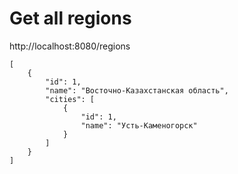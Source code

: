 # Get all regions
http://localhost:8080/regions
```
[
    {
        "id": 1,
        "name": "Восточно-Казахстанская область",
        "cities": [
            {
                "id": 1,
                "name": "Усть-Каменогорск"
            }
        ]
    }
]
```


